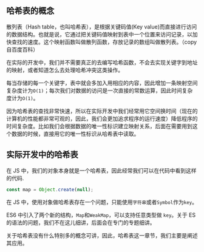 ## 哈希表的概念

散列表（Hash table，也叫哈希表），是根据关键码值(Key value)而直接进行访问的数据结构。也就是说，它通过把关键码值映射到表中一个位置来访问记录，以加快查找的速度。这个映射函数叫做散列函数，存放记录的数组叫做散列表。（copy 自百度百科）

在实际的开发中，我们并不需要真正的去编写哈希函数，不会去实现关键字到地址的映射，或者知道怎么去处理哈希冲突这类操作。

每当存储的每一个关键字，表中就会多加入用相应的内容，因此增加一条映射空间复杂度计为`O(1)`；每次我们对数据的访问是一次直接的常数运算，因此时间复杂度计为`O(1)`。

因为哈希表的查找非常快速，所以在实际开发中我们经常用它空间换时间（现在的计算机的性能都非常可观的，因此，我们会更加追求程序的运行速度）降低程序的时间复杂度。比如我们会根据数据的唯一性标识建立映射关系，后面在需要用到这个数据的时候，直接用它的唯一性标识从哈希表中读取。

## 实际开发中的哈希表

在 JS 中，我们的对象本身就是一个哈希表，因此经常我们可以在代码中看到这样的代码.

```js
const map = Object.create(null);
```

在 JS 中，使用对象做哈希表存在一个问题，只能使用`字符串`或者`Symbol`作为`key`。

ES6 中引入了两个新的结构，`Map`和`WeakMap`，可以支持任意类型做 `key`。关于 ES 的语法的问题，我们不在这儿细讲，后面会在专门的专题细讲。

关于哈希表没有什么特别多的概念可讲，因此，哈希表这一章节，我们主要是阐述其应用。
